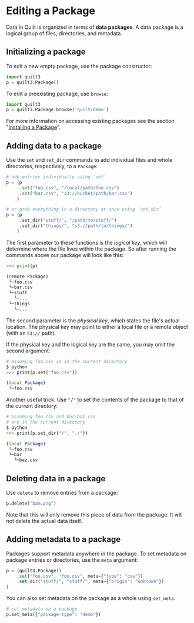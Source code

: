 # Editing a Package

Data in Quilt is organized in terms of **data packages**. A data package is a logical group of files, directories, and metadata.

## Initializing a package

To edit a new empty package, use the package constructor:

```python
import quilt3
p = quilt3.Package()
```

To edit a preexisting package, use `browse`:

```python
import quilt3
p = quilt3.Package.browse('quilt/demo')
```

For more information on accessing existing packages see the section "[Installing a Package](installing-a-package.md)".

## Adding data to a package

Use the `set` and `set_dir` commands to add individual files and whole directories, respectively, to a `Package`:

```python
# add entries individually using `set`
p = (p
     .set("foo.csv", "/local/path/foo.csv")
     .set("bar.csv", "s3://bucket/path/bar.csv")
    )

# or grab everything in a directory at once using `set_dir`
p = (p
     .set_dir("stuff/", "/path/to/stuff/")
     .set_dir("things/", "s3://path/to/things/")
    )
```

The first parameter to these functions is the _logical key_, which will determine where the file lives within the package. So after running the commands above our package will look like this:

```python
>>> print(p)

(remote Package)
 └─foo.csv
 └─bar.csv
 └─stuff
   └─...
 └─things
   └─...
```

The second parameter is the _physical key_, which states the file's actual location. The physical key may point to either a local file or a remote object \(with an `s3://` path\).

If the physical key and the logical key are the same, you may omit the second argument:

```bash
# assuming foo.csv is in the current directory
$ python
>>> print(p.set("foo.csv"))

(local Package)
 └─foo.csv
```

Another useful trick. Use `"/"` to set the contents of the package to that of the current directory:

```bash
# assuming foo.csv and bar/baz.csv
# are in the current directory
$ python
>>> print(p.set_dir("/", "./"))

(local Package)
 └─foo.csv
 └─bar
   └─baz.csv
```

## Deleting data in a package

Use `delete` to remove entries from a package:

```python
p.delete("bam.png")
```

Note that this will only remove this piece of data from the package. It will not delete the actual data itself.

## Adding metadata to a package

Packages support metadata anywhere in the package. To set metadata on package entries or directories, use the `meta` argument:

```python
p = (quilt3.Package()
    .set("foo.csv", "foo.csv", meta={"type": "csv"})
    .set_dir("stuff/", "stuff/", meta={"origin": "unknown"})
)
```

You can also set metadata on the package as a whole using `set_meta`.

```python
# set metadata on a package
p.set_meta({"package-type": "demo"})
```

